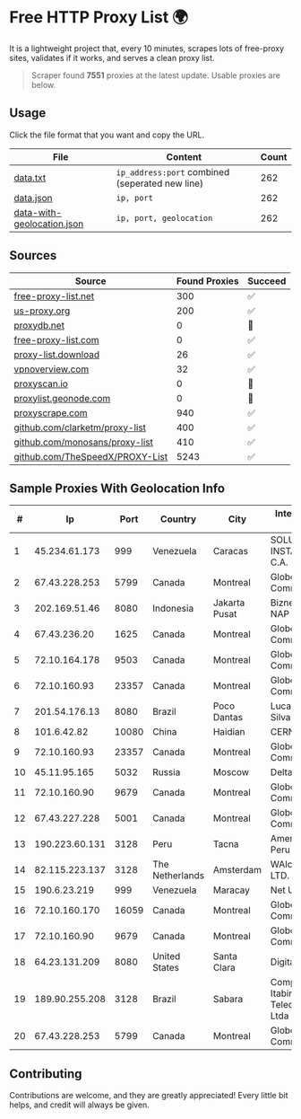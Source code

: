 
# Free HTTP Proxy List 🌍

It is a lightweight project that, every 10 minutes, scrapes lots of free-proxy sites, validates if it works, and serves a clean proxy list.


> Scraper found **7551** proxies at the latest update. Usable proxies are below.

## Usage

Click the file format that you want and copy the URL.


|File|Content|Count|
|----|-------|-----|
|[data.txt](https://raw.githubusercontent.com/themiralay/Proxy-List-World/master/data.txt)|`ip_address:port` combined (seperated new line)|262|
|[data.json](https://raw.githubusercontent.com/themiralay/Proxy-List-World/master/data.json)|`ip, port`|262|
|[data-with-geolocation.json](https://raw.githubusercontent.com/themiralay/Proxy-List-World/master/data-with-geolocation.json)|`ip, port, geolocation`|262|

## Sources

|Source|Found Proxies|Succeed|
|------|-------------|-------|
|[free-proxy-list.net](https://free-proxy-list.net)|300|✅|
|[us-proxy.org](https://www.us-proxy.org)|200|✅|
|[proxydb.net](http://proxydb.net)|0|🚫|
|[free-proxy-list.com](https://free-proxy-list.com/?page=&port=&type%5B%5D=http&type%5B%5D=https&up_time=0&search=Search)|0|✅|
|[proxy-list.download](https://www.proxy-list.download/HTTP)|26|✅|
|[vpnoverview.com](https://vpnoverview.com/privacy/anonymous-browsing/free-proxy-servers)|32|✅|
|[proxyscan.io](https://www.proxyscan.io)|0|🚫|
|[proxylist.geonode.com](https://proxylist.geonode.com/api/proxy-list?limit=300&page=1&sort_by=lastChecked&sort_type=desc&protocols=http,https)|0|🚫|
|[proxyscrape.com](https://api.proxyscrape.com/v2/?request=displayproxies&protocol=http&timeout=10000&country=all&ssl=all&anonymity=all)|940|✅|
|[github.com/clarketm/proxy-list](https://raw.githubusercontent.com/clarketm/proxy-list/master/proxy-list-raw.txt)|400|✅|
|[github.com/monosans/proxy-list](https://raw.githubusercontent.com/monosans/proxy-list/main/proxies/http.txt)|410|✅|
|[github.com/TheSpeedX/PROXY-List](https://raw.githubusercontent.com/TheSpeedX/PROXY-List/master/http.txt)|5243|✅|


## Sample Proxies With Geolocation Info

|#|Ip|Port|Country|City|Internet Service Provider|
|-|--|----|-------|----|-------------------------|
|1|45.234.61.173|999|Venezuela|Caracas|SOLUCIONES INSTALRED CH&C C.A.|
|2|67.43.228.253|5799|Canada|Montreal|GloboTech Communications|
|3|202.169.51.46|8080|Indonesia|Jakarta Pusat|Biznet - PSN-NAP|
|4|67.43.236.20|1625|Canada|Montreal|GloboTech Communications|
|5|72.10.164.178|9503|Canada|Montreal|GloboTech Communications|
|6|72.10.160.93|23357|Canada|Montreal|GloboTech Communications|
|7|201.54.176.13|8080|Brazil|Poco Dantas|Lucas De Souza Silva|
|8|101.6.42.82|10080|China|Haidian|CERNET|
|9|72.10.160.93|23357|Canada|Montreal|GloboTech Communications|
|10|45.11.95.165|5032|Russia|Moscow|Delta Ltd|
|11|72.10.160.90|9679|Canada|Montreal|GloboTech Communications|
|12|67.43.227.228|5001|Canada|Montreal|GloboTech Communications|
|13|190.223.60.131|3128|Peru|Tacna|America Movil Peru S.A.C.|
|14|82.115.223.137|3128|The Netherlands|Amsterdam|WAIcore Hosting LTD.|
|15|190.6.23.219|999|Venezuela|Maracay|Net Uno|
|16|72.10.160.170|16059|Canada|Montreal|GloboTech Communications|
|17|72.10.160.90|9679|Canada|Montreal|GloboTech Communications|
|18|64.23.131.209|8080|United States|Santa Clara|DigitalOcean, LLC|
|19|189.90.255.208|3128|Brazil|Sabara|Companhia Itabirana Telecomunicações Ltda|
|20|67.43.228.253|5799|Canada|Montreal|GloboTech Communications|



## Contributing

Contributions are welcome, and they are greatly appreciated! Every
little bit helps, and credit will always be given.

